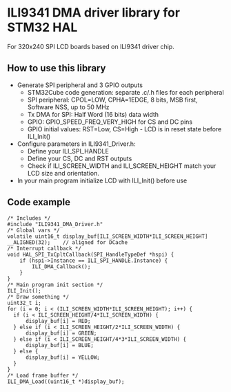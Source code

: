 # ILI9341 DMA driver library for STM32 HAL
For 320x240 SPI LCD boards based on ILI9341 driver chip.

## How to use this library
* Generate SPI peripheral and 3 GPIO outputs
	* STM32Cube code generation: separate .c/.h files for each peripheral
	* SPI peripheral: CPOL=LOW, CPHA=1EDGE, 8 bits, MSB first, Software NSS, up to 50 MHz
	* Tx DMA for SPI: Half Word (16 bits) data width
	* GPIO: GPIO_SPEED_FREQ_VERY_HIGH for CS and DC pins
	* GPIO initial values: RST=Low, CS=High - LCD is in reset state before ILI_Init()
* Configure parameters in ILI9341_Driver.h:
	* Define your ILI_SPI_HANDLE
	* Define your CS, DC and RST outputs
	* Check if ILI_SCREEN_WIDTH and ILI_SCREEN_HEIGHT match your LCD size and orientation.
* In your main program initialize LCD with ILI_Init() before use

## Code example
	/* Includes */
	#include "ILI9341_DMA_Driver.h"
	/* Global vars */
	volatile uint16_t display_buf[ILI_SCREEN_WIDTH*ILI_SCREEN_HEIGHT] __ALIGNED(32);	// aligned for DCache
	/* Interrupt callback */
	void HAL_SPI_TxCpltCallback(SPI_HandleTypeDef *hspi) {
		if (hspi->Instance == ILI_SPI_HANDLE.Instance) {
			ILI_DMA_Callback();
		}
	}
	/* Main program init section */
	ILI_Init();
	/* Draw something */
	uint32_t i;
	for (i = 0; i < (ILI_SCREEN_WIDTH*ILI_SCREEN_HEIGHT); i++) {
	  if (i < ILI_SCREEN_HEIGHT/4*ILI_SCREEN_WIDTH) {
		  display_buf[i] = RED;
	  } else if (i < ILI_SCREEN_HEIGHT/2*ILI_SCREEN_WIDTH) {
		  display_buf[i] = GREEN;
	  } else if (i < ILI_SCREEN_HEIGHT/4*3*ILI_SCREEN_WIDTH) {
		  display_buf[i] = BLUE;
	  } else {
		  display_buf[i] = YELLOW;
	  }
	}
	/* Load frame buffer */
	ILI_DMA_Load((uint16_t *)display_buf);
